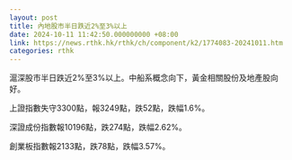 ```yaml
---
layout: post
title: 內地股市半日跌近2%至3%以上
date: 2024-10-11 11:42:50.000000000 +08:00
link: https://news.rthk.hk/rthk/ch/component/k2/1774083-20241011.htm
categories: rthk
---
```


滬深股市半日跌近2%至3%以上。中船系概念向下，黃金相關股份及地產股向好。

上證指數失守3300點，報3249點，跌52點，跌幅1.6%。

深證成份指數報10196點，跌274點，跌幅2.62%。

創業板指數報2133點，跌78點，跌幅3.57%。
